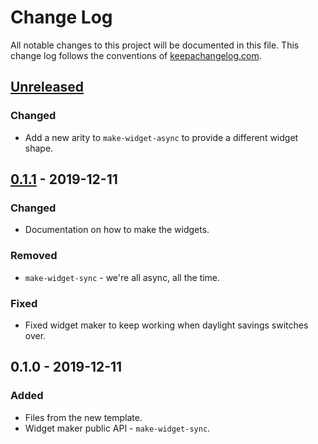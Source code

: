 # Change Log
All notable changes to this project will be documented in this file. This change log follows the conventions of [keepachangelog.com](http://keepachangelog.com/).

## [Unreleased]
### Changed
- Add a new arity to `make-widget-async` to provide a different widget shape.

## [0.1.1] - 2019-12-11
### Changed
- Documentation on how to make the widgets.

### Removed
- `make-widget-sync` - we're all async, all the time.

### Fixed
- Fixed widget maker to keep working when daylight savings switches over.

## 0.1.0 - 2019-12-11
### Added
- Files from the new template.
- Widget maker public API - `make-widget-sync`.

[Unreleased]: https://github.com/your-name/transpiler/compare/0.1.1...HEAD
[0.1.1]: https://github.com/your-name/transpiler/compare/0.1.0...0.1.1
